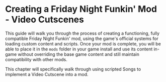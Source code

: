 # Creating a Friday Night Funkin' Mod - Video Cutscenes

This guide will walk you through the process of creating a functioning, fully compatible Friday Night Funkin' mod, using the game's official systems for loading custom content and scripts. Once your mod is complete, you will be able to place it in the `mods` folder in your game install and use its content in-game without overriding the base game content and still maintain compatibility with other mods.

This chapter will specifically walk through using scripted Songs to implement a Video Cutscene into a mod.
